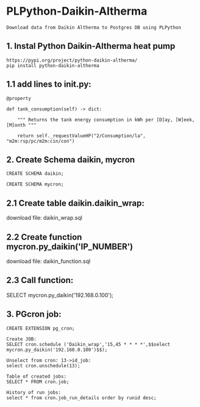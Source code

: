# PLPython-Daikin-Altherma
    Download data from Daikin Altherma to Postgres DB using PLPython

## 1. Instal Python Daikin-Altherma heat pump
    https://pypi.org/project/python-daikin-altherma/
    pip install python-daikin-altherma

## 1.1 add lines to __init__.py:

    @property
    
    def tank_consumption(self) -> dict:
    
        """ Returns the tank energy consumption in kWh per [D]ay, [W]eek, [M]onth """
        
        return self._requestValueHP("2/Consumption/la", "m2m:rsp/pc/m2m:cin/con")
        
## 2. Create Schema daikin, mycron

    CREATE SCHEMA daikin;
    
    CREATE SCHEMA mycron;

## 2.1 Create table daikin.daikin_wrap:

  download file: daikin_wrap.sql

## 2.2 Create function mycron.py_daikin('IP_NUMBER')

  download file: daikin_function.sql
  
## 2.3 Call function:

  SELECT mycron.py_daikin('192.168.0.100');
  
## 3. PGcron job:

    CREATE EXTENSION pg_cron;
    
    Create JOB:
    SELECT cron.schedule ('Daikin_wrap','15,45 * * * *',$$select mycron.py_daikin('192.168.0.100')$$);

    Unselect from cron: 13->id_job:
    select cron.unschedule(13); 
    
    Table of created jobs:    
    SELECT * FROM cron.job;
    
    History of run jobs:  
    select * from cron.job_run_details order by runid desc;

